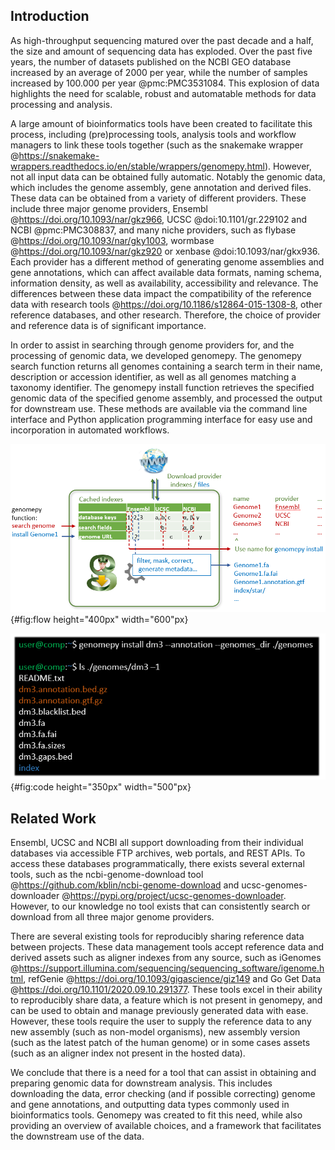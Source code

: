 ## Introduction
As high-throughput sequencing matured over the past decade and a half, the size and amount of sequencing data has exploded.
Over the past five years, the number of datasets published on the NCBI GEO database increased by an average of 2000 per year, while the number of samples increased by 100.000 per year @pmc:PMC3531084.
This explosion of data highlights the need for scalable, robust and automatable methods for data processing and analysis.

A large amount of bioinformatics tools have been created to facilitate this process, including (pre)processing tools, analysis tools and workflow managers to link these tools together (such as the snakemake wrapper @https://snakemake-wrappers.readthedocs.io/en/stable/wrappers/genomepy.html).
However, not all input data can be obtained fully automatic.
Notably the genomic data, which includes the genome assembly, gene annotation and derived files.
These data can be obtained from a variety of different providers.
These include three major genome providers, Ensembl @https://doi.org/10.1093/nar/gkz966, UCSC @doi:10.1101/gr.229102 and NCBI @pmc:PMC308837,
and many niche providers, such as flybase @https://doi.org/10.1093/nar/gky1003, wormbase @https://doi.org/10.1093/nar/gkz920 or xenbase @doi:10.1093/nar/gkx936.
Each provider has a different method of generating genome assemblies and gene annotations, which can affect available data formats, naming schema, information density, as well as availability, accessibility and relevance.
The differences between these data impact the compatibility of the reference data with research tools @https://doi.org/10.1186/s12864-015-1308-8, other reference databases, and other research.
Therefore, the choice of provider and reference data is of significant importance.

In order to assist in searching through genome providers for, and the processing of genomic data, we developed genomepy.
The genomepy search function returns all genomes containing a search term in their name, description or accession identifier, as well as all genomes matching a taxonomy identifier.
The genomepy install function retrieves the specified genomic data of the specified genome assembly, and processed the output for downstream use.
These methods are available via the command line interface and Python application programming interface for easy use and incorporation in automated workflows.

![genomepy workflow](images/flow.png){#fig:flow height="400px" width="600"px}

![executive overview](images/code.png){#fig:code height="350px" width="500"px}

## Related Work
Ensembl, UCSC and NCBI all support downloading from their individual databases via accessible FTP archives, web portals, and REST APIs.
To access these databases programmatically, there exists several external tools, such as the ncbi-genome-download tool @https://github.com/kblin/ncbi-genome-download and ucsc-genomes-downloader @https://pypi.org/project/ucsc-genomes-downloader.
However, to our knowledge no tool exists that can consistently search or download from all three major genome providers.

There are several existing tools for reproducibly sharing reference data between projects.
These data management tools accept reference data and derived assets such as aligner indexes from any source, such as iGenomes @https://support.illumina.com/sequencing/sequencing_software/igenome.html, refGenie @https://doi.org/10.1093/gigascience/giz149 and Go Get Data @https://doi.org/10.1101/2020.09.10.291377.
These tools excel in their ability to reproducibly share data, a feature which is not present in genomepy, and can be used to obtain and manage previously generated data with ease.
However, these tools require the user to supply the reference data to any new assembly (such as non-model organisms), new assembly version (such as the latest patch of the human genome) or in some cases assets (such as an aligner index not present in the hosted data).

We conclude that there is a need for a tool that can assist in obtaining and preparing genomic data for downstream analysis.
This includes downloading the data, error checking (and if possible correcting) genome and gene annotations, and outputting data types commonly used in bioinformatics tools.
Genomepy was created to fit this need, while also providing an overview of available choices, and a framework that facilitates the downstream use of the data.
